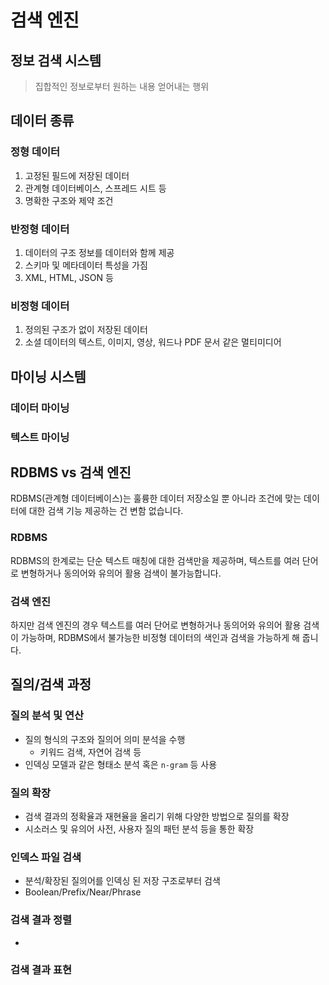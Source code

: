 # 검색 엔진

## 정보 검색 시스템
> 집합적인 정보로부터 원하는 내용 얻어내는 행위

## 데이터 종류

### 정형 데이터
1. 고정된 필드에 저장된 데이터
2. 관계형 데이터베이스, 스프레드 시트 등
3. 명확한 구조와 제약 조건

### 반정형 데이터
1. 데이터의 구조 정보를 데이터와 함께 제공
2. 스키마 및 메타데이터 특성을 가짐
3. XML, HTML, JSON 등

### 비정형 데이터
1. 정의된 구조가 없이 저장된 데이터
2. 소셜 데이터의 텍스트, 이미지, 영상, 워드나 PDF 문서 같은 멀티미디어

## 마이닝 시스템

### 데이터 마이닝

### 텍스트 마이닝

## RDBMS vs 검색 엔진

RDBMS(관계형 데이터베이스)는 훌륭한 데이터 저장소일 뿐 아니라 조건에 맞는 데이터에 대한 검색 기능 제공하는 건 변함 없습니다.

### RDBMS 

RDBMS의 한계로는 단순 텍스트 매칭에 대한 검색만을 제공하며, 텍스트를 여러 단어로 변형하거나 동의어와 유의어 활용 검색이 불가능합니다.

### 검색 엔진

하지만 검색 엔진의 경우 텍스트를 여러 단어로 변형하거나 동의어와 유의어 활용 검색이 가능하며, RDBMS에서 불가능한 비정형 데이터의 색인과 검색을 가능하게 해 줍니다.

## 질의/검색 과정

### 질의 분석 및 연산
- 질의 형식의 구조와 질의어 의미 분석을 수행
  - 키워드 검색, 자연어 검색 등
- 인덱싱 모델과 같은 형태소 분석 혹은 <code>n-gram</code> 등 사용

### 질의 확장
- 검색 결과의 정확율과 재현율을 올리기 위해 다양한 방법으로 질의를 확장
- 시소러스 및 유의어 사전, 사용자 질의 패턴 분석 등을 통한 확장

### 인덱스 파일 검색
- 분석/확장된 질의어를 인덱싱 된 저장 구조로부터 검색
- Boolean/Prefix/Near/Phrase

### 검색 결과 정렬
- 

### 검색 결과 표현


